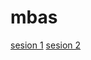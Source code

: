 # mbas
[sesion 1](https://docs.google.com/presentation/d/e/2PACX-1vSn67M9Q9wbzBOZwOMDvDd7DO7GTNx9SFk3BfzDC-lcMLS4f2inwn1YLA6MyfhcfCA_VshhTVHQMPrF/pub?start=false&loop=false&delayms=3000)
[sesion 2](https://docs.google.com/presentation/d/e/2PACX-1vR9RiPAcZght-akS-XSsag1SzgsEsQ_HNtLNX4XwYm_ZGj2BUVnarNovseGQpTx9lGSMzsgyMSo34De/pub?start=false&loop=false&delayms=3000)

